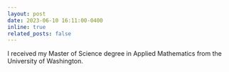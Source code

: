 ```yaml
---
layout: post
date: 2023-06-10 16:11:00-0400
inline: true
related_posts: false
---
```


I received my Master of Science degree in Applied Mathematics from the University of Washington.
